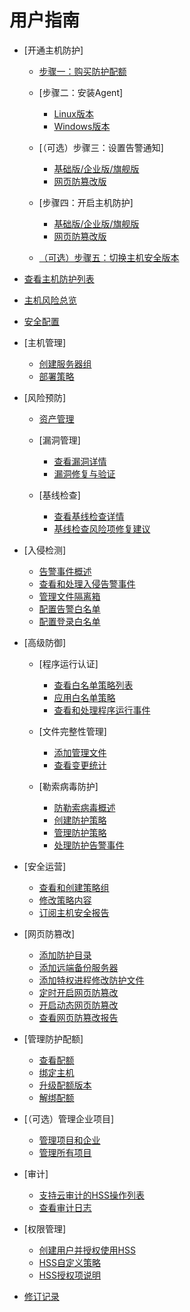 # 用户指南

-   [开通主机防护]
    -   [步骤一：购买防护配额](步骤一-购买防护配额.md)
    -   [步骤二：安装Agent]
        -   [Linux版本](Linux版本.md)
        -   [Windows版本](Windows版本.md)

    -   [（可选）步骤三：设置告警通知]
        -   [基础版/企业版/旗舰版](基础版-企业版-旗舰版.md)
        -   [网页防篡改版](网页防篡改版.md)

    -   [步骤四：开启主机防护]
        -   [基础版/企业版/旗舰版](基础版-企业版-旗舰版-0.md)
        -   [网页防篡改版](网页防篡改版-1.md)

    -   [（可选）步骤五：切换主机安全版本](（可选）步骤五-切换主机安全版本.md)

-   [查看主机防护列表](查看主机防护列表.md)
-   [主机风险总览](主机风险总览.md)
-   [安全配置](安全配置.md)
-   [主机管理]
    -   [创建服务器组](创建服务器组.md)
    -   [部署策略](部署策略.md)

-   [风险预防]
    -   [资产管理](资产管理.md)
    -   [漏洞管理]
        -   [查看漏洞详情](查看漏洞详情.md)
        -   [漏洞修复与验证](漏洞修复与验证.md)

    -   [基线检查]
        -   [查看基线检查详情](查看基线检查详情.md)
        -   [基线检查风险项修复建议](基线检查风险项修复建议.md)

-   [入侵检测]
    -   [告警事件概述](告警事件概述.md)
    -   [查看和处理入侵告警事件](查看和处理入侵告警事件.md)
    -   [管理文件隔离箱](管理文件隔离箱.md)
    -   [配置告警白名单](配置告警白名单.md)
    -   [配置登录白名单](配置登录白名单.md)

-   [高级防御]
    -   [程序运行认证]
        -   [查看白名单策略列表](查看白名单策略列表.md)
        -   [应用白名单策略](应用白名单策略.md)
        -   [查看和处理程序运行事件](查看和处理程序运行事件.md)

    -   [文件完整性管理]
        -   [添加管理文件](添加管理文件.md)
        -   [查看变更统计](查看变更统计.md)

    -   [勒索病毒防护]
        -   [防勒索病毒概述](防勒索病毒概述.md)
        -   [创建防护策略](创建防护策略.md)
        -   [管理防护策略](管理防护策略.md)
        -   [处理防护告警事件](处理防护告警事件.md)

-   [安全运营]
    -   [查看和创建策略组](查看和创建策略组.md)
    -   [修改策略内容](修改策略内容.md)
    -   [订阅主机安全报告](订阅主机安全报告.md)

-   [网页防篡改]
    -   [添加防护目录](添加防护目录.md)
    -   [添加远端备份服务器](添加远端备份服务器.md)
    -   [添加特权进程修改防护文件](添加特权进程修改防护文件.md)
    -   [定时开启网页防篡改](定时开启网页防篡改.md)
    -   [开启动态网页防篡改](开启动态网页防篡改.md)
    -   [查看网页防篡改报告](查看网页防篡改报告.md)

-   [管理防护配额]
    -   [查看配额](查看配额.md)
    -   [绑定主机](绑定主机.md)
    -   [升级配额版本](升级配额版本.md)
    -   [解绑配额](解绑配额.md)

-   [（可选）管理企业项目]
    -   [管理项目和企业](管理项目和企业.md)
    -   [管理所有项目](管理所有项目.md)

-   [审计]
    -   [支持云审计的HSS操作列表](支持云审计的HSS操作列表.md)
    -   [查看审计日志](查看审计日志.md)

-   [权限管理]
    -   [创建用户并授权使用HSS](创建用户并授权使用HSS.md)
    -   [HSS自定义策略](HSS自定义策略.md)
    -   [HSS授权项说明](HSS授权项说明.md)

-   [修订记录](修订记录.md)

